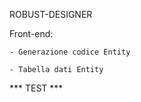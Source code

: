 ROBUST-DESIGNER

Front-end:

    - Generazione codice Entity

    - Tabella dati Entity


*** TEST ***


